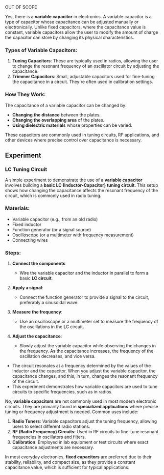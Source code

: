 OUT OF SCOPE

Yes, there is a **variable capacitor** in electronics. A variable capacitor is a type of capacitor whose capacitance can be adjusted manually or electronically. Unlike fixed capacitors, where the capacitance value is constant, variable capacitors allow the user to modify the amount of charge the capacitor can store by changing its physical characteristics.

### Types of Variable Capacitors:
1. **Tuning Capacitors**: These are typically used in radios, allowing the user to change the resonant frequency of an oscillator circuit by adjusting the capacitance.
2. **Trimmer Capacitors**: Small, adjustable capacitors used for fine-tuning the capacitance in a circuit. They're often used in calibration settings.

### How They Work:
The capacitance of a variable capacitor can be changed by:
- **Changing the distance** between the plates.
- **Changing the overlapping area** of the plates.
- **Using dielectric materials** whose properties can be varied.

These capacitors are commonly used in tuning circuits, RF applications, and other devices where precise control over capacitance is necessary.

## Experiment
### LC Tuning Circuit

A simple experiment to demonstrate the use of a **variable capacitor** involves building a **basic LC (Inductor-Capacitor) tuning circuit**. This setup shows how changing the capacitance affects the resonant frequency of the circuit, which is commonly used in radio tuning.

### Materials:
- Variable capacitor (e.g., from an old radio)
- Fixed inductor
- Function generator (or a signal source)
- Oscilloscope (or a multimeter with frequency measurement)
- Connecting wires

### Steps:
1. **Connect the components**:
   - Wire the variable capacitor and the inductor in parallel to form a basic **LC circuit**.

2. **Apply a signal**:
   - Connect the function generator to provide a signal to the circuit, preferably a sinusoidal wave.

3. **Measure the frequency**:
   - Use an oscilloscope or a multimeter set to measure the frequency of the oscillations in the LC circuit.

4. **Adjust the capacitance**:
   - Slowly adjust the variable capacitor while observing the changes in the frequency. As the capacitance increases, the frequency of the oscillation decreases, and vice versa.

- The circuit resonates at a frequency determined by the values of the inductor and the capacitor. When you adjust the variable capacitor, the capacitance changes, and this, in turn, changes the resonant frequency of the circuit.
- This experiment demonstrates how variable capacitors are used to tune circuits to specific frequencies, such as in radios.

No, **variable capacitors** are not commonly used in most modern electronic circuits. They are primarily found in **specialized applications** where precise tuning or frequency adjustment is needed. Common uses include:

1. **Radio Tuners**: Variable capacitors adjust the tuning frequency, allowing users to select different radio stations.
2. **RF (Radio Frequency) Circuits**: Used in RF circuits to fine-tune resonant frequencies in oscillators and filters.
3. **Calibration**: Employed in lab equipment or test circuits where exact capacitance adjustments are necessary.

In most everyday electronics, **fixed capacitors** are preferred due to their stability, reliability, and compact size, as they provide a constant capacitance value, which is sufficient for typical applications.
